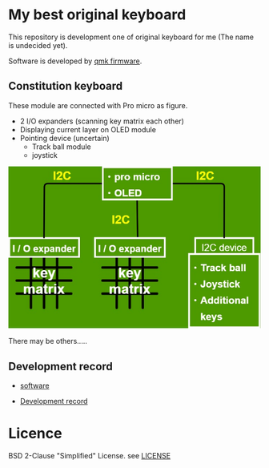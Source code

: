 # My best original keyboard
This repository is development one of original keyboard
for me (The name is undecided yet).

Software is developed by [qmk firmware](https://github.com/qmk/qmk_firmware).

## Constitution keyboard
These module are connected with Pro micro as figure.
- 2 I/O expanders (scanning key matrix each other)
- Displaying current layer on OLED module
- Pointing device (uncertain)
    - Track ball module 
    - joystick 

![Constitution](./photo/constitution.jpg)

There may be others.....

## Development record
- [software](https://github.com/Hiroki-Goto/qmk_firmware/tree/hiro_test)  

- [Development record](https://github.com/Hiroki-Goto/ori_keyboard/issues)

# Licence
BSD 2-Clause "Simplified" License. see [LICENSE](./LICENSE)